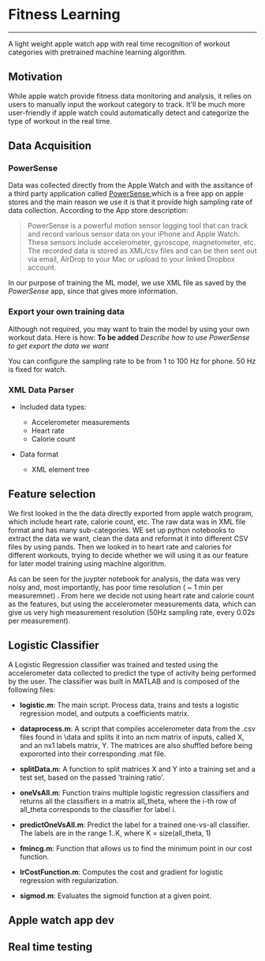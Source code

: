 # Fitness Learning  
----  
A light weight apple watch app with real time recognition of workout categories with pretrained machine learning algorithm.

## Motivation  
While apple watch provide fitness data monitoring and analysis, it relies on users to manually input the workout category to track. It'll be much more user-friendly if apple watch could automatically detect and categorize the type of workout in the real time.

## Data Acquisition  

### PowerSense
Data was collected directly from the Apple Watch and with the assitance of a third party application called [PowerSense](https://itunes.apple.com/us/app/powersense-motion-sensor-data-logging-tool/id1050491381?mt=8),which is a free app on apple stores and the main reason we use it is that it provide high sampling rate of data collection. According to the App store description:  

> PowerSense is a powerful motion sensor logging tool that can track and record various sensor data on your iPhone and Apple Watch. These sensors include accelerometer, gyroscope, magnetometer, etc. The recorded data is stored as XML/csv files and can be then sent out via email, AirDrop to your Mac or upload to your linked Dropbox account.  

In our purpose of training the ML model, we use XML file as saved by the *PowerSense* app, since that gives more information.


### Export your own training data  
Although not required, you may want to train the model by using your own workout data. Here is how:
**To be added** *Describe how to use PowerSense to get export the data we want*  

You can configure the sampling rate to be from 1 to 100 Hz for phone. 50 Hz is fixed for watch.

### XML Data Parser



- Included data types:  
  + Accelerometer measurements
  + Heart rate
  + Calorie count

- Data format
  + XML element tree




## Feature selection  
We first looked in the the data directly exported from apple watch program, which include heart rate, calorie count, etc. The raw data was in XML file format and has many sub-categories. WE set up python notebooks to extract the data we want, clean the data and reformat it into different CSV files by using pands. Then we looked in to heart rate and calories for different workouts, trying to decide whether we will using it as our feature for later model training using machine algorithm.   

As can be seen for the juypter notebook for analysis, the data was very noisy and, most importantly, has poor time resolution ( ~ 1 min per measuremnet) . From here we decide not using heart rate and calorie count as the features, but using the accelerometer measurements data, which can give us very high measurement resolution (50Hz sampling rate, every 0.02s per measurement).   


## Logistic Classifier

A Logistic Regression classifier was trained and tested using the accelerometer data collected to predict the type of activity being performed by the user. The classifier was built in MATLAB and is composed of the following files:

* **logistic.m**: The main script. Process data, trains and tests a logistic regression model, and outputs a coefficients matrix.

* **dataprocess.m**: A script that compiles accelerometer data from the .csv files found in \\data and splits it into an nxm matrix of inputs, called X, and an nx1 labels matrix, Y. The matrices are also shuffled before being expororted into their corresponding .mat file.

* **splitData.m**: A function to split matrices X and Y into a training set and a test set, based on the passed 'training ratio'.

* **oneVsAll.m**: Function trains multiple logistic regression classifiers and returns all the classifiers in a matrix all_theta, where the i-th row of all_theta corresponds to the classifier for label i.

* **predictOneVsAll.m**: Predict the label for a trained one-vs-all classifier. The labels are in the range 1..K, where K = size(all_theta, 1)

* **fmincg.m**: Function that allows us to find the minimum point in our cost function.

* **lrCostFunction.m**: Computes the cost and gradient for logistic regression with
regularization.

* **sigmod.m**: Evaluates the sigmoid function at a given point.



## Apple watch app dev   

## Real time testing   
